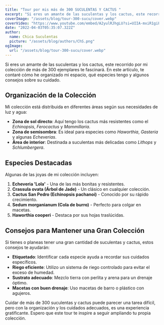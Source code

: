 ```yaml
---
title: "Tour por mis más de 300 SUCULENTAS Y CACTUS "
excerpt: "Si eres un amante de las suculentas y los cactus, este recorrido por mi colección de más de 300 ejemplares te fascinará."
coverImage: "/assets/blog/tour-300-sucu/cover.webp"
coverVideo: "https://www.youtube.com/embed/A2yulRJhgLU?si=UIIA-mxiR1giF7ID"
date: "2022-04-03T05:35:07.322Z"
author:
  name: Chica Suculentas
  picture: "/assets/blog/authors/ChS.png"
ogImage:
  url: "/assets/blog/tour-300-sucu/cover.webp"
---
```

 
Si eres un amante de las suculentas y los cactus, este recorrido por mi colección de más de 300 ejemplares te fascinará. En este artículo, te contaré cómo he organizado mi espacio, qué especies tengo y algunos consejos sobre su cuidado.

## Organización de la Colección
Mi colección está distribuida en diferentes áreas según sus necesidades de luz y agua:

- **Zona de sol directo**: Aquí tengo los cactus más resistentes como el *Echinopsis*, *Ferocactus* y *Mammillaria*.
- **Zona de semisombra**: Es ideal para especies como *Haworthia*, *Gasteria* y algunas *Echeverias*.
- **Área de interior**: Destinada a suculentas más delicadas como *Lithops* y *Schlumbergera*.

## Especies Destacadas
Algunas de las joyas de mi colección incluyen:

1. **Echeveria 'Lola'** - Una de las más bonitas y resistentes.
2. **Crassula ovata (Árbol de Jade)** - Un clásico en cualquier colección.
3. **Cactus San Pedro (Echinopsis pachanoi)** - Conocido por su rápido crecimiento.
4. **Sedum morganianum (Cola de burro)** - Perfecto para colgar en macetas.
5. **Haworthia cooperi** - Destaca por sus hojas traslúcidas.

## Consejos para Mantener una Gran Colección
Si tienes o planeas tener una gran cantidad de suculentas y cactus, estos consejos te ayudarán:

- **Etiquetado**: Identificar cada especie ayuda a recordar sus cuidados específicos.
- **Riego eficiente**: Utilizo un sistema de riego controlado para evitar el exceso de humedad.
- **Sustrato adecuado**: Mezclo tierra con perlita y arena para un drenaje óptimo.
- **Macetas con buen drenaje**: Uso macetas de barro o plástico con agujeros.


Cuidar de más de 300 suculentas y cactus puede parecer una tarea difícil, pero con la organización y los cuidados adecuados, es una experiencia gratificante. Espero que este tour te inspire a seguir ampliando tu propia colección.

